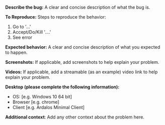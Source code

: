 **Describe the bug:**
 A clear and concise description of what the bug is.

**To Reproduce:**
Steps to reproduce the behavior:
1. Go to '...'
2. Accept/Do/Kill '....'
3. See error

**Expected behavior:**
 A clear and concise description of what you expected to happen.

**Screenshots:**
 If applicable, add screenshots to help explain your problem.

**Videos:** 
If applicable, add a streamable (as an example) video link to help explain your problem.

**Desktop (please complete the following information):**
 - OS: [e.g. Windows 10 64 bit]
 - Browser [e.g. chrome]
 - Client [e.g. Ardalos Minimal Client]

**Additional context**: 
Add any other context about the problem here.
